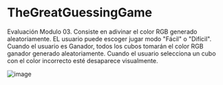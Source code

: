# TheGreatGuessingGame
Evaluación Modulo 03.
Consiste en adivinar el color RGB generado aleatoriamente.
EL usuario puede escoger jugar modo "Fácil" o "Difícil".
Cuando el usuario es Ganador, todos los cubos tomarán el color RGB ganador generado aleatoriamente.
Cuando el usuario selecciona un cubo con el color incorrecto esté desaparece visualmente.


![image](https://user-images.githubusercontent.com/103595178/172758754-26d638bf-4f93-4ad8-92aa-976038dc9da5.png)

